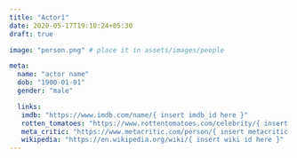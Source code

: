 ```yaml
---
title: "Actor1"
date: 2020-05-17T19:10:24+05:30
draft: true

image: "person.png" # place it in assets/images/people

meta:
  name: "actor name"
  dob: "1900-01-01"
  gender: "male"

  links:
   imdb: "https://www.imdb.com/name/{ insert imdb_id here }"
   rotten_tomatoes: "https://www.rottentomatoes.com/celebrity/{ insert rt id here }"
   meta_critic: "https://www.metacritic.com/person/{ insert metacritic id here }"
   wikipedia: "https://en.wikipedia.org/wiki/{ insert wiki id here }"
---
```


